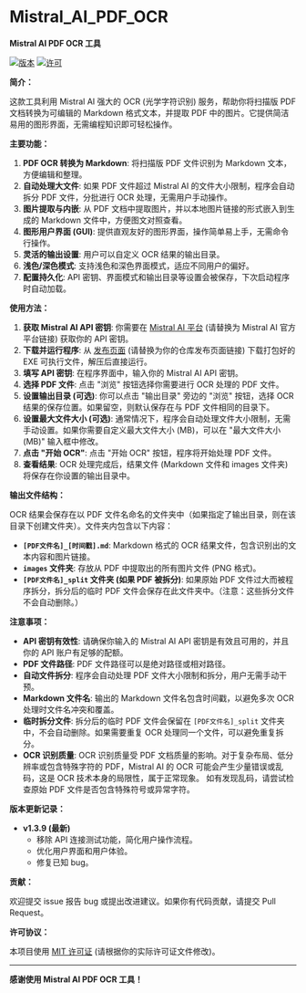 # Mistral_AI_PDF_OCR

**Mistral AI PDF OCR 工具**

[![版本](https://img.shields.io/badge/版本-1.3.9-blue)](https://github.com/your-github-username/your-repo-name/releases/tag/v1.3.9)  [![许可](https://img.shields.io/badge/许可-MIT-green)](LICENSE)  <!-- 可以根据你的实际仓库信息添加版本和许可徽章 -->

**简介：**

这款工具利用 Mistral AI 强大的 OCR (光学字符识别) 服务，帮助你将扫描版 PDF 文档转换为可编辑的 Markdown 格式文本，并提取 PDF 中的图片。它提供简洁易用的图形界面，无需编程知识即可轻松操作。

**主要功能：**

1. **PDF OCR 转换为 Markdown**: 将扫描版 PDF 文件识别为 Markdown 文本，方便编辑和整理。
2. **自动处理大文件**:  如果 PDF 文件超过 Mistral AI 的文件大小限制，程序会自动拆分 PDF 文件，分批进行 OCR 处理，无需用户手动操作。
3. **图片提取与内嵌**:  从 PDF 文档中提取图片，并以本地图片链接的形式嵌入到生成的 Markdown 文件中，方便图文对照查看。
4. **图形用户界面 (GUI)**:  提供直观友好的图形界面，操作简单易上手，无需命令行操作。
5. **灵活的输出设置**:  用户可以自定义 OCR 结果的输出目录。
6. **浅色/深色模式**:  支持浅色和深色界面模式，适应不同用户的偏好。
7. **配置持久化**:  API 密钥、界面模式和输出目录等设置会被保存，下次启动程序时自动加载。

**使用方法：**

1. **获取 Mistral AI API 密钥**: 你需要在 [Mistral AI 平台](https://mistral.ai/) (请替换为 Mistral AI 官方平台链接) 获取你的 API 密钥。
2. **下载并运行程序**:  从 [发布页面](https://github.com/your-github-username/your-repo-name/releases) (请替换为你的仓库发布页面链接) 下载打包好的 EXE 可执行文件，解压后直接运行。
3. **填写 API 密钥**: 在程序界面中，输入你的 Mistral AI API 密钥。
4. **选择 PDF 文件**: 点击 "浏览" 按钮选择你需要进行 OCR 处理的 PDF 文件。
5. **设置输出目录 (可选)**:  你可以点击 "输出目录" 旁边的 "浏览" 按钮，选择 OCR 结果的保存位置。如果留空，则默认保存在与 PDF 文件相同的目录下。
6. **设置最大文件大小 (可选)**:  通常情况下，程序会自动处理文件大小限制，无需手动设置。如果你需要自定义最大文件大小 (MB)，可以在 "最大文件大小 (MB)" 输入框中修改。
7. **点击 "开始 OCR"**:  点击 "开始 OCR" 按钮，程序将开始处理 PDF 文件。
8. **查看结果**:  OCR 处理完成后，结果文件 (Markdown 文件和 images 文件夹) 将保存在你设置的输出目录中。

**输出文件结构：**

OCR 结果会保存在以 PDF 文件名命名的文件夹中（如果指定了输出目录，则在该目录下创建文件夹）。文件夹内包含以下内容：

* **`[PDF文件名]_[时间戳].md`**:  Markdown 格式的 OCR 结果文件，包含识别出的文本内容和图片链接。
* **`images` 文件夹**:  存放从 PDF 中提取出的所有图片文件 (PNG 格式)。
* **`[PDF文件名]_split` 文件夹 (如果 PDF 被拆分)**:  如果原始 PDF 文件过大而被程序拆分，拆分后的临时 PDF 文件会保存在此文件夹中。（注意：这些拆分文件不会自动删除。）

**注意事项：**

* **API 密钥有效性**:  请确保你输入的 Mistral AI API 密钥是有效且可用的，并且你的 API 账户有足够的配额。
* **PDF 文件路径**:  PDF 文件路径可以是绝对路径或相对路径。
* **自动文件拆分**:  程序会自动处理 PDF 文件大小限制和拆分，用户无需手动干预。
* **Markdown 文件名**:  输出的 Markdown 文件名包含时间戳，以避免多次 OCR 处理时文件名冲突和覆盖。
* **临时拆分文件**:  拆分后的临时 PDF 文件会保留在 `[PDF文件名]_split` 文件夹中，不会自动删除。如果需要重复 OCR 处理同一个文件，可以避免重复拆分。
* **OCR 识别质量**:  OCR 识别质量受 PDF 文档质量的影响。对于复杂布局、低分辨率或包含特殊字符的 PDF，Mistral AI 的 OCR 可能会产生少量错误或乱码，这是 OCR 技术本身的局限性，属于正常现象。  如有发现乱码，请尝试检查原始 PDF 文件是否包含特殊符号或异常字符。

**版本更新记录：**

* **v1.3.9 (最新)**
    * 移除 API 连接测试功能，简化用户操作流程。
    * 优化用户界面和用户体验。
    * 修复已知 bug。

**贡献：**

欢迎提交 issue 报告 bug 或提出改进建议。如果你有代码贡献，请提交 Pull Request。

**许可协议：**

本项目使用 [MIT 许可证](LICENSE) (请根据你的实际许可证文件修改)。

---

**感谢使用 Mistral AI PDF OCR 工具！**

